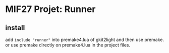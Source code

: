 # MIF27 Projet: Runner

## install

add `include "runner"` into premake4.lua of gkit2light and then use premake.
or use premake directly on premake4.lua in the project files.